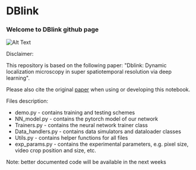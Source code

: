 # DBlink
### Welcome to DBlink github page
![Alt Text](https://github.com/alonsaguy/DBlink/blob/main/gif_recon_vs_blinks_slower.gif)

Disclaimer:

This repository is based on the following paper: "Dblink: Dynamic localization microscopy in super spatiotemporal resolution via deep learning".

Please also cite the original [paper](https://www.biorxiv.org/content/10.1101/2022.07.01.498428v1) when using or developing this notebook.

Files description:
* demo.py - contains training and testing schemes
* NN_model.py - contains the pytorch model of our network
* Trainers.py - contains the neural network trainer class
* Data_handlers.py - contains data simulators and dataloader classes
* Utils.py - contains helper functions for all files
* exp_params.py - contains the experimental parameters, e.g. pixel size, video crop position and size, etc.

Note: better documented code will be available in the next weeks

